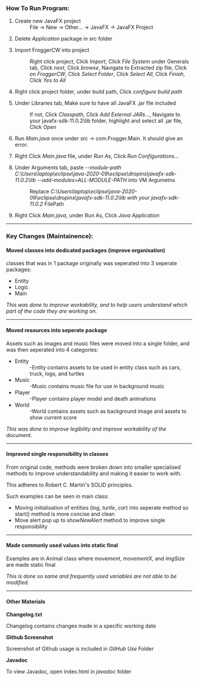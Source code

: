 <h3>How To Run Program:</h3>

<ol>
<li>Create new JavaFX project </li>
<dd>File -> New -> Other... -> JavaFX -> JavaFX Project</dd>
<p>
<li>Delete <i>Application</i> package in src folder</li>
<p>
<li>Import FroggerCW into project</li>
<p>
<dd>Right click project, Click <i>Import</i>, Click <i>File System</i> under Generals tab, Click <i>next</i>, Click <i>browse</i>, Navigate to Extracted zip file, Click on <i>FroggerCW</i>, Click <i>Select Folder</i>, Click <i>Select All</i>, Click <i>Finish</i>, Click <i>Yes to All</i></dd>
<p>
<li>Right click project folder, under build path, Click <i>configure build path</i></li>
<p>
<li>Under Libraries tab, Make sure to have all JavaFX .jar file included </li>
<p>
<dd>If not, Click <i>Classpath</i>, Click <i>Add External JARs...</i>, Navigate to your javafx-sdk-11.0.2\lib folder, highlight and select all .jar file, Click <i>Open</i> </dd>
<p>
<li>Run <i>Main.java</i> once under src -> com.Frogger.Main. It should give an error.</li>
<p>
<li>Right Click <i>Main.java</i> file, under <i>Run As</i>, Click <i>Run Configurations...</i></li>
<p>
<li>Under Arguments tab, paste <i>--module-path C:\Users\laptop\eclipse\java-2020-09\eclipse\dropins\javafx-sdk-11.0.2\lib --add-modules=ALL-MODULE-PATH</i> into VM Argumetns</li>
<p>
<dd>Replace <i>C:\Users\laptop\eclipse\java-2020-09\eclipse\dropins\javafx-sdk-11.0.2\lib with your javafx-sdk-11.0.2</i> FilePath</dd>
<p>
<li>Right Click <i>Main.java</i>, under Run As, Click <i>Java Application</i></li>
</ol>

<hr>

<h3> Key Changes (Maintainence):</h3>

<h4> Moved classes into dedicated packages (improve organisation)</h4>

classes that was in 1 package originally was seperated into 3 seperate packages:
<ul>
	<li>Entity</li>
	<li>Logic</li>
	<li>Main</li>
</ul>
<i>This was done to improve workability, and to help users understand which part of the code they are working on.</i>
<hr>
<h4> Moved resources into seperate package</h4>

Assets such as images and music files were moved into a single folder, and was then seperated into 4 categories:

<ul>
	<li>Entity</li>
	<dd>-Entity contains assets to be used in entity class such as cars, truck, logs, and turtles
    </dd>
	<li>Music</li>
	<dd>-Music contains music file for use in background music</dd>
	<li>Player</li>
	<dd>-Player contains player model and death animations</dd>
	<li>World</li>
	<dd>-World contains assets such as background image and assets to show current score
    </dd>
</ul>
<i>This was done to improve legibility and improve workability of the document.</i>
<hr>
<h4> Improved single responsibility in classes</h4>

From original code, methods were broken down into smaller specialised methods to improve understandability and making it easier to work with.
<p>This adheres to Robert C. Martin's SOLID principles.

Such examples can be seen in main class:
<ul>
	<li>Moving initialisation of entities (<i>log</i>, <i>turtle</i>, <i>car</i>) into seperate method so start() method is more concise and clean</li>
	<li>Move alert pop up to <i>showNewAlert</i> method to improve single responsibility</li>
    </ul>
<hr>
<h4> Made commonly used values into static final</h4>

Examples are in Animal class where <i>movement</i>, <i>movementX</i>, and <i>imgSize</i> are made static final

<p><i>This is done so same and frequently used variables are not able to be modified.</i></p>

<p>
<hr>

<h4>Other Materials</h4>
<b>Changelog.txt</b>
<p>Changelog contains changes made in a specific working date</p>
<p></p>
<b>Github Screenshot</b>
<p>Screenshot of Github usage is included in <i>GitHub Use</i> Folder</p>
<p></p>
<b>Javadoc</b>
<p>To view Javadoc, open index.html in <i>javadoc</i> folder